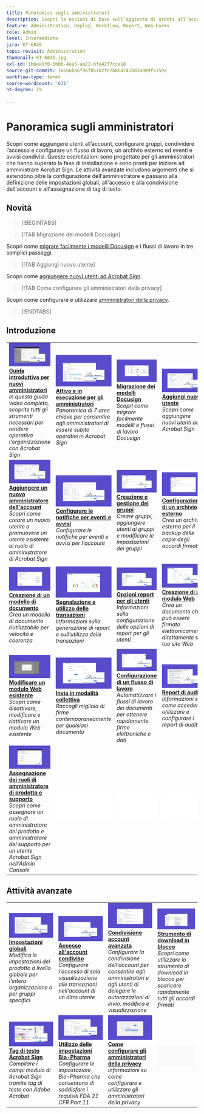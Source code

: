 ```yaml
---
title: Panoramica sugli amministratori
description: Scopri le nozioni di base sull’aggiunta di utenti all’account, sulla configurazione di gruppi, sull’accesso condiviso e sulla configurazione di un flusso di lavoro, di un archivio esterno e di eventi e avvisi condivisi
feature: Administration, Deploy, Workflow, Report, Web Forms
role: Admin
level: Intermediate
jira: KT-6849
topic-revisit: Administration
thumbnail: KT-6849.jpg
exl-id: 1b6ea9f0-6bbb-4ea5-aa22-bfa42f7cca18
source-git-commit: 16666ba6f96f85182fd7b8b4741bd3a009f5159a
workflow-type: tm+mt
source-wordcount: '631'
ht-degree: 1%

---
```


# Panoramica sugli amministratori

Scopri come aggiungere utenti all’account, configurare gruppi, condividere l’accesso e configurare un flusso di lavoro, un archivio esterno ed eventi e avvisi condivisi. Queste esercitazioni sono progettate per gli amministratori che hanno superato la fase di installazione e sono pronti per iniziare ad amministrare Acrobat Sign. Le attività avanzate includono argomenti che si estendono oltre la configurazione dell&#39;amministratore e passano alla definizione delle impostazioni globali, all&#39;accesso e alla condivisione dell&#39;account e all&#39;assegnazione di tag di testo.

## Novità

>[!BEGINTABS]

>[!TAB Migrazione dei modelli Docusign]

Scopri come [migrare facilmente i modelli Docusign](docusign-templates.md) e i flussi di lavoro in tre semplici passaggi.

>[!TAB Aggiungi nuovo utente]

Scopri come [aggiungere nuovi utenti ad Acrobat Sign](add-users-to-your-account.md).

>[!TAB Come configurare gli amministratori della privacy]

Scopri come configurare e utilizzare [amministratori della privacy](privacy.md).

>[!ENDTABS]

## Introduzione

<table style="table-layout:fixed">
<tr>
  <td>
    <a href="get-started-admin.md">
      <img alt="Guida introduttiva per nuovi amministratori" src="../assets/get-started-admin.png" />
    </a>
    <div>
    <a href="get-started-admin.md"><strong>Guida introduttiva per nuovi amministratori</strong></a>
    </div>
    <em>In questa guida video completa, scoprite tutti gli strumenti necessari per rendere operativa l'organizzazione con Acrobat Sign</em>
    <br>
  </td>
  <td>
    <a href="up-and-running-admin.md">
      <img alt="Attiva e funzionante per gli amministratori" src="../assets/up-and-running.png" />
    </a>
    <div>
    <a href="up-and-running-admin.md"><strong>Attivo e in esecuzione per gli amministratori</strong></a>
    </div>
    <em>Panoramica di 7 aree chiave per consentire agli amministratori di essere subito operativi in Acrobat Sign</em>
    <br>
  </td>
  <td>
    <a href="docusign-templates.md">
      <img alt="Migrazione dei modelli Docusign" src="../assets/migrate-templates.png" />
    </a>
    <div>
    <a href="docusign-templates.md"><strong>Migrazione dei modelli Docusign</strong></a>
    </div>
    <em>Scopri come migrare facilmente modelli e flussi di lavoro Docusign</em>
    <br>
  </td>
  <td>
    <a href="add-users-to-your-account.md">
      <img alt="Aggiungi un nuovo utente" src="../assets/add-user.png" />
    </a>
    <div>
    <a href="add-users-to-your-account.md"><strong>Aggiungi nuovo utente</strong></a>
    </div>
    <em>Scopri come aggiungere nuovi utenti ad Acrobat Sign</em>
    <br>
  </td>
</tr>
<tr>
  <td>
    <a href="add-admin.md">
      <img alt="Aggiungi un nuovo amministratore account" src="../assets/add-admin.png" />
    </a>
    <div>
    <a href="add-admin.md"><strong>Aggiungere un nuovo amministratore dell'account</strong></a>
    </div>
    <em>Scopri come creare un nuovo utente o promuovere un utente esistente al ruolo di amministratore di Acrobat Sign</em>
    <br>
  </td>
  <td>
      <a href="set-up-shared-events-and-alert.md">
        <img alt="Impostazione di eventi e avvisi condivisi" src="../assets/notifications.png" />
      </a>
      <div>
      <a href="set-up-shared-events-and-alert.md"><strong>Configurare le notifiche per eventi e avvisi</strong></a>
      </div>
      <em>Configurare le notifiche per eventi e avvisi per l'account</em>
      <br>
    </td>
    <td>
      <a href="create-and-manage-groups.md">
        <img alt="Creazione e gestione dei gruppi" src="../assets/groups.png" />
      </a>
      <div>
      <a href="create-and-manage-groups.md"><strong>Creazione e gestione dei gruppi</strong></a>
      </div>
      <em>Creare gruppi, aggiungere utenti ai gruppi e modificare le impostazioni dei gruppi</em>
      <br>
    </td>
    <td>
      <a href="set-up-your-external-archive.md">
        <img alt="Configurazione di un archivio esterno" src="../assets/external-archive.png" />
      </a>
      <div>
      <a href="set-up-your-external-archive.md"><strong>Configurazione di un archivio esterno</strong></a>
      </div>
      <em>Crea un archivio esterno per il backup delle copie degli accordi firmati</em>
      <br>
    </td>
</tr>
<tr>
  <td>
    <a href="../sign-advanced-users/create-a-template.md">
      <img alt="Creazione di un modello di documento" src="../assets/create-template.png" />
    </a>
    <div>
    <a href="../sign-advanced-users/create-a-template.md"><strong>Creazione di un modello di documento</strong></a>
    </div>
    <em>Crea un modello di documento riutilizzabile per velocità e coerenza</em>
    <br>
  </td>
  <td>
    <a href="../sign-advanced-users/creating-a-report.md">
      <img alt="Report e utilizzo delle transazioni" src="../assets/reporting.png" />
    </a>
    <div>
    <a href="../sign-advanced-users/creating-a-report.md"><strong>Segnalazione e utilizzo delle transazioni</strong></a>
    </div>
    <em>Informazioni sulla generazione di report e sull'utilizzo delle transazioni</em>
    <br>
  </td>
  <td>
    <a href="report-options.md">
      <img alt="Opzioni report per gli utenti" src="../assets/report-options.png" />
    </a>
    <div>
    <a href="report-options.md"><strong>Opzioni report per gli utenti</strong></a>
    </div>
    <em>Informazioni sulla configurazione delle opzioni di report per gli utenti</em>
    <br>
  </td>
  <td>
    <a href="../sign-advanced-users/webform.md">
      <img alt="Creazione di un modulo Web" src="../assets/web-form.png" />
    </a>
    <div>
    <a href="../sign-advanced-users/webform.md"><strong>Creazione di un modulo Web</strong></a>
    </div>
    <em>Crea un documento che può essere firmato elettronicamente direttamente sul tuo sito Web</em>
    <br>
  </td>
</tr>  
<tr>
   <td>
    <a href="../sign-advanced-users/modify-webform.md">
      <img alt="Modificare un modulo Web esistente" src="../assets/modify-web-form.png" />
    </a>
    <div>
    <a href="../sign-advanced-users/modify-webform.md"><strong>Modificare un modulo Web esistente</strong></a>
    </div>
    <em>Scopri come disattivare, modificare e riattivare un modulo Web esistente</em>
    <br>
  </td>
  <td>
    <a href="../sign-advanced-users/megasign.md">
      <img alt="Invia in modalità collettiva" src="../assets/send-in-bulk.png" />
    </a>
    <div>
    <a href="../sign-advanced-users/megasign.md"><strong>Invia in modalità collettiva</strong></a>
    </div>
    <em>Raccogli migliaia di firme contemporaneamente per qualsiasi documento</em>
    <br>
  </td>
  <td>
    <a href="building-a-custom-workflow.md">
      <img alt="Impostazione di un flusso di lavoro" src="../assets/workflow.png" />
    </a>
    <div>
    <a href="building-a-custom-workflow.md"><strong>Configurazione di un flusso di lavoro</strong></a>
    </div>
    <em>Automatizzare i flussi di lavoro dei documenti per ottenere rapidamente firme elettroniche e dati</em>
    <br>
  </td>
  <td>
    <a href="audit-reports.md">
      <img alt="Report di audit" src="../assets/audit-report.png" />
    </a>
    <div>
    <a href="audit-reports.md"><strong>Report di audit</strong></a>
    </div>
    <em>Informazioni su come accedere, utilizzare e configurare i report di audit</em>
    <br>
  </td>
</tr>
<tr>
    <td>
      <a href="promote-admin.md">
        <img alt="Assegnare i ruoli di amministratore del prodotto e del supporto" src="../assets/assign-product.png" />
      </a>
      <div>
      <a href="promote-admin.md"><strong>Assegnazione dei ruoli di amministratore di prodotto e supporto</strong></a>
      </div>
      <em>Scopri come assegnare un ruolo di amministratore del prodotto e amministratore del supporto per un utente Acrobat Sign nell'Admin Console</em>
      <br>
    </td>
    <td>
      <img alt="Spaziatore" src="../assets/Whitespacer.png" />
      <div>
      <br>
    </td>
    <td>
      <img alt="Spaziatore" src="../assets/Whitespacer.png" />
      <div>
      <br>
    </td>
    <td>
      <img alt="Spaziatore" src="../assets/Whitespacer.png" />
      <div>
      <br>
    </td>
</tr>    
</table>

## Attività avanzate

<table style="table-layout:fixed">
<tr>
  <td>
    <a href="learn-about-global-settings.md">
      <img alt="Impostazioni globali" src="../assets/global-settings.png">
    </a>
    <div>
    <a href="learn-about-global-settings.md"><strong>Impostazioni globali</strong></a>
    </div>
    <em>Modifica le impostazioni del prodotto a livello globale per l'intera organizzazione o per gruppi specifici</em>
    <br>
  </td>
  <td>
    <a href="share-account-access.md">
      <img alt="Accesso all’account condiviso" src="../assets/sharing.png" />
    </a>  
    <div>
    <a href="share-account-access.md"><strong>Accesso all'account condiviso</strong></a>
    </div>
    <em>Configurare l'accesso di sola visualizzazione alle transazioni nell'account di un altro utente</em>
    <br>
  </td>
  <td>
    <a href="advanced-account-sharing.md">
      <img alt="Condivisione account avanzata" src="../assets/advanced-sharing.png" />
    </a>
    <div>
    <a href="advanced-account-sharing.md"><strong>Condivisione account avanzata</strong></a>
    </div>
    <em>Configurare la condivisione dell'account per consentire agli amministratori e agli utenti di delegare le autorizzazioni di invio, modifica e visualizzazione</em>
    <br>
  </td>
  <td>
    <a href="bulk-download-tool.md">
      <img alt="Strumento di download in blocco" src="../assets/bulk-download.png" />
    </a>
    <div>
    <a href="bulk-download-tool.md"><strong>Strumento di download in blocco</strong></a>
    </div>
    <em>Scopri come utilizzare lo strumento di download in blocco per scaricare rapidamente tutti gli accordi firmati</em>
    <br>
  </td> 
</tr>
<tr>
   <td>
     <a href="../sign-advanced-users/adobe-sign-text-tagging.md">
      <img alt="Applicazione di tag al testo in Acrobat Sign" src="../assets/tagging.png" />
    </a>
    <div>
    <a href="../sign-advanced-users/adobe-sign-text-tagging.md"><strong>Tag di testo Acrobat Sign</strong></a>
    <div>
    <em>Compilare i campi modulo di Acrobat Sign tramite tag di testo con Adobe Acrobat</em>
    <br>
  </td>
  <td>
    <a href="use-bio-pharma-settings.md">
      <img alt="Utilizzo delle impostazioni Bio-Pharma" src="../assets/bio-settings.png" />
    </a>
    <div>
    <a href="use-bio-pharma-settings.md"><strong>Utilizzo delle impostazioni Bio-Pharma</strong></a>
    </div>
    <em>Configurare le impostazioni Bio-Pharma che consentono di soddisfare i requisiti FDA 21 CFR Part 11</em>
    <br>
  </td>
  <td>
    <a href="privacy.md">
      <img alt="Come configurare l’amministratore della privacy" src="../assets/privacy-admin.png" />
    </a>
    <div>
    <a href="privacy.md"><strong>Come configurare gli amministratori della privacy</strong></a>
    </div>
    <em>Informazioni su come configurare e utilizzare gli amministratori della privacy</em>
    <br>
  </td>
  <td>
    <img alt="Spaziatore" src="../assets/Grayspacer.png" />
    <div>
    <br>
  </td>
</tr>
</table>
